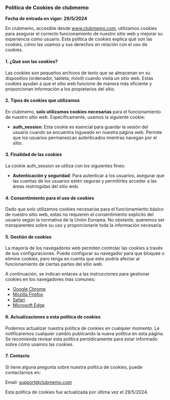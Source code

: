 ### Política de Cookies de clubmemo

**Fecha de entrada en vigor: 29/5/2024**

En clubmemo, accesible desde www.clubmemo.com, utilizamos cookies para asegurar el correcto funcionamiento de nuestro sitio web y mejorar su experiencia como usuario. Esta política de cookies explica qué son las cookies, cómo las usamos y sus derechos en relación con el uso de cookies.

#### 1. ¿Qué son las cookies?

Las cookies son pequeños archivos de texto que se almacenan en su dispositivo (ordenador, tableta, móvil) cuando visita un sitio web. Estas cookies ayudan a que el sitio web funcione de manera más eficiente y proporcionan información a los propietarios del sitio.

#### 2. Tipos de cookies que utilizamos

En clubmemo, **solo utilizamos cookies necesarias** para el funcionamiento de nuestro sitio web. Específicamente, usamos la siguiente cookie:

- **auth_session**: Esta cookie es esencial para guardar la sesión del usuario cuando se encuentra logueado en nuestra página web. Permite que los usuarios permanezcan autenticados mientras navegan por el sitio.

#### 3. Finalidad de las cookies

La cookie auth_session se utiliza con los siguientes fines:

- **Autenticación y seguridad**: Para autenticar a los usuarios, asegurar que las cuentas de los usuarios estén seguras y permitirles acceder a las áreas restringidas del sitio web.

#### 4. Consentimiento para el uso de cookies

Dado que solo utilizamos cookies necesarias para el funcionamiento básico de nuestro sitio web, estas no requieren el consentimiento explícito del usuario según la normativa de la Unión Europea. No obstante, queremos ser transparentes sobre su uso y proporcionarle toda la información necesaria.

#### 5. Gestión de cookies

La mayoría de los navegadores web permiten controlar las cookies a través de sus configuraciones. Puede configurar su navegador para que bloquee o elimine cookies, pero tenga en cuenta que esto podría afectar al funcionamiento de ciertas partes del sitio web.

A continuación, se indican enlaces a las instrucciones para gestionar cookies en los navegadores más comunes:

- [Google Chrome](https://support.google.com/chrome/answer/95647?hl=es)
- [Mozilla Firefox](https://support.mozilla.org/es/kb/Borrar%20cookies)
- [Safari](https://support.apple.com/es-es/guide/safari/sfri11471/mac)
- [Microsoft Edge](https://support.microsoft.com/es-es/help/4027947/windows-delete-cookies)

#### 6. Actualizaciones a esta política de cookies

Podemos actualizar nuestra política de cookies en cualquier momento. Le notificaremos cualquier cambio publicando la nueva política en esta página. Se recomienda revisar esta política periódicamente para estar informado sobre cómo usamos las cookies.

#### 7. Contacto

Si tiene alguna pregunta sobre nuestra política de cookies, puede contactarnos en:

Email: support@clubmemo.com

Esta política de cookies fue actualizada por última vez el 29/5/2024.

